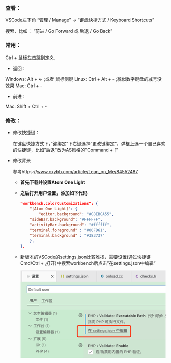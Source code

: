 ### 查看：

VSCode左下角 “管理 / Manage” -> “键盘快捷方式 / Keyboard Shortcuts” 

搜索，比如： “前进 / Go Forward 或 后退 / Go Back”



### 常用：

Ctrl + 鼠标左击跳到定义.

* 返回：

Windows: Alt + ← ;或者 鼠标侧键
Linux: Ctrl + Alt + - ;貌似数字键盘的减号没效果
Mac: Ctrl + -

* 前进：

Mac: Shift + Ctrl + -



### 修改：

* 修改快捷键：

  在键盘快捷方式下，”键绑定“下右键选择”更改键绑定“，弹框上选一个自己喜欢的快捷键，比如”后退“改为AS风格的"Command + ["

* 修改背景

  参考https://www.cxybb.com/article/Lean_on_Me/84552487

  * **首先下载并设置Atom One Light**

  * **之后打开用户设置，添加如下代码**

    ```json
    "workbench.colorCustomizations": {
        "[Atom One Light]": {
            "editor.background": "#C8EBCA55",   
        "sideBar.background": "#FFFFFF",
        "activityBar.background": "#ffffff",
        "terminal.foreground" : "#00FD61",
        "terminal.background" : "#383737"
        },
    },
    ```

  * 新版本的VSCode的settings.json比较难找，需要设置(通过快捷键Cmd/Ctrl + ,打开)中搜索workbench后点击”在settings.json中编辑“
  
     ![image-20211221171258350](.asserts/image-20211221171258350.png)

